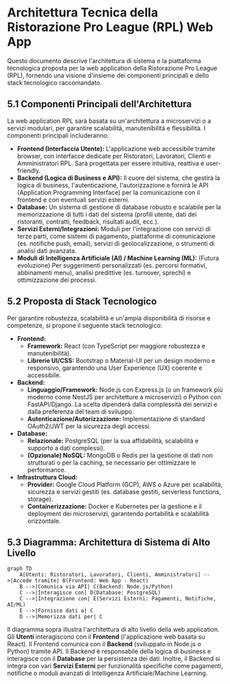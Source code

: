 # Architettura Tecnica della Ristorazione Pro League (RPL) Web App

Questo documento descrive l'architettura di sistema e la piattaforma tecnologica proposta per la web application della Ristorazione Pro League (RPL), fornendo una visione d'insieme dei componenti principali e dello stack tecnologico raccomandato.

## 5.1 Componenti Principali dell'Architettura

La web application RPL sarà basata su un'architettura a microservizi o a servizi modulari, per garantire scalabilità, manutenibilità e flessibilità. I componenti principali includeranno:

*   **Frontend (Interfaccia Utente):** L'applicazione web accessibile tramite browser, con interfacce dedicate per Ristoratori, Lavoratori, Clienti e Amministratori RPL. Sarà progettata per essere intuitiva, reattiva e user-friendly.
*   **Backend (Logica di Business e API):** Il cuore del sistema, che gestirà la logica di business, l'autenticazione, l'autorizzazione e fornirà le API (Application Programming Interface) per la comunicazione con il frontend e con eventuali servizi esterni.
*   **Database:** Un sistema di gestione di database robusto e scalabile per la memorizzazione di tutti i dati del sistema (profili utente, dati dei ristoranti, contratti, feedback, risultati audit, ecc.).
*   **Servizi Esterni/Integrazioni:** Moduli per l'integrazione con servizi di terze parti, come sistemi di pagamento, piattaforme di comunicazione (es. notifiche push, email), servizi di geolocalizzazione, o strumenti di analisi dati avanzata.
*   **Moduli di Intelligenza Artificiale (AI) / Machine Learning (ML):** (Futura evoluzione) Per suggerimenti personalizzati (es. percorsi formativi, abbinamenti menu), analisi predittive (es. turnover, sprechi) e ottimizzazione dei processi.

## 5.2 Proposta di Stack Tecnologico

Per garantire robustezza, scalabilità e un'ampia disponibilità di risorse e competenze, si propone il seguente stack tecnologico:

*   **Frontend:**
    *   **Framework:** React (con TypeScript per maggiore robustezza e manutenibilità).
    *   **Librerie UI/CSS:** Bootstrap o Material-UI per un design moderno e responsivo, garantendo una User Experience (UX) coerente e accessibile.
*   **Backend:**
    *   **Linguaggio/Framework:** Node.js con Express.js (o un framework più moderno come NestJS per architetture a microservizi) o Python con FastAPI/Django. La scelta dipenderà dalla complessità dei servizi e dalla preferenza del team di sviluppo.
    *   **Autenticazione/Autorizzazione:** Implementazione di standard OAuth2/JWT per la sicurezza degli accessi.
*   **Database:**
    *   **Relazionale:** PostgreSQL (per la sua affidabilità, scalabilità e supporto a dati complessi).
    *   **(Opzionale) NoSQL:** MongoDB o Redis per la gestione di dati non strutturati o per la caching, se necessario per ottimizzare le performance.
*   **Infrastruttura Cloud:**
    *   **Provider:** Google Cloud Platform (GCP), AWS o Azure per scalabilità, sicurezza e servizi gestiti (es. database gestiti, serverless functions, storage).
    *   **Containerizzazione:** Docker e Kubernetes per la gestione e il deployment dei microservizi, garantendo portabilità e scalabilità orizzontale.

## 5.3 Diagramma: Architettura di Sistema di Alto Livello

```mermaid
graph TD
    A[Utenti: Ristoratori, Lavoratori, Clienti, Amministratori] -->|Accede tramite| B(Frontend: Web App - React)
    B -->|Comunica via API| C(Backend: Node.js/Python)
    C -->|Interagisce con| D(Database: PostgreSQL)
    C -->|Integrazione con| E(Servizi Esterni: Pagamenti, Notifiche, AI/ML)
    E -->|Fornisce dati a| C
    D -->|Memorizza dati per| C
```

Il diagramma sopra illustra l'architettura di alto livello della web application. Gli **Utenti** interagiscono con il **Frontend** (l'applicazione web basata su React). Il Frontend comunica con il **Backend** (sviluppato in Node.js o Python) tramite API. Il Backend è responsabile della logica di business e interagisce con il **Database** per la persistenza dei dati. Inoltre, il Backend si integra con vari **Servizi Esterni** per funzionalità specifiche come pagamenti, notifiche o moduli avanzati di Intelligenza Artificiale/Machine Learning.
